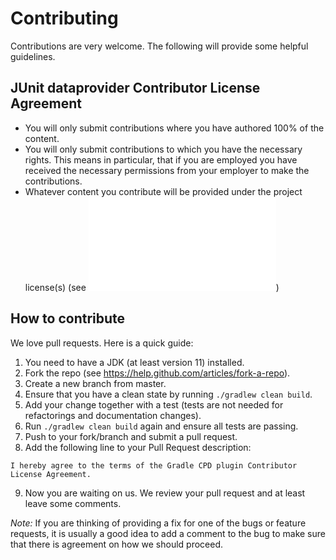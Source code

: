 # Contributing

Contributions are very welcome. The following will provide some helpful guidelines.

## JUnit dataprovider Contributor License Agreement

* You will only submit contributions where you have authored 100% of the content.
* You will only submit contributions to which you have the necessary rights.
This means in particular, that if you are employed you have received the necessary permissions
from your employer to make the contributions.
* Whatever content you contribute will be provided under the project license(s) (see !["LICENSE.txt"](LICENSE.txt))

## How to contribute

We love pull requests. Here is a quick guide:

1. You need to have a JDK (at least version 11) installed.
2. Fork the repo (see https://help.github.com/articles/fork-a-repo).
3. Create a new branch from master.
4. Ensure that you have a clean state by running `./gradlew clean build`.
5. Add your change together with a test (tests are not needed for refactorings and documentation changes).
6. Run `./gradlew clean build` again and ensure all tests are passing.
7. Push to your fork/branch and submit a pull request.
8. Add the following line to your Pull Request description:
```
I hereby agree to the terms of the Gradle CPD plugin Contributor License Agreement.
```
9. Now you are waiting on us. We review your pull request and at least leave some comments.

*Note:* If you are thinking of providing a fix for one of the bugs or feature requests, it is usually
a good idea to add a comment to the bug to make sure that there is agreement on how we should proceed.
